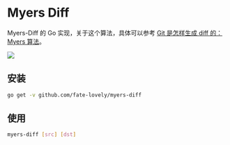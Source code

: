 # Myers Diff

Myers-Diff 的 Go 实现，关于这个算法，具体可以参考 [Git 是怎样生成 diff 的：Myers 算法](http://cjting.me/misc/how-git-generate-diff/?hmsr=toutiao.io&utm_medium=toutiao.io&utm_source=toutiao.io)。

![](http://ww1.sinaimg.cn/large/9b85365dgy1fg4d65ntaij21cu0r00tv)

## 安装

```bash
go get -v github.com/fate-lovely/myers-diff
```

## 使用

```bash
myers-diff [src] [dst]
```
